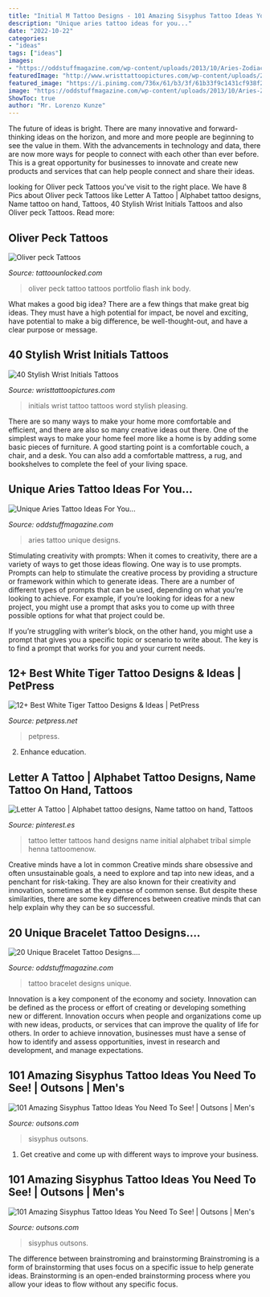```yaml
---
title: "Initial M Tattoo Designs - 101 Amazing Sisyphus Tattoo Ideas You Need To See!"
description: "Unique aries tattoo ideas for you..."
date: "2022-10-22"
categories:
- "ideas"
tags: ["ideas"]
images:
- "https://oddstuffmagazine.com/wp-content/uploads/2013/10/Aries-ZodiacTattoo-Designs-3.jpg"
featuredImage: "http://www.wristtattoopictures.com/wp-content/uploads/2016/06/Initials-Word-Tattoo-On-Wrist-WT1062.jpg"
featured_image: "https://i.pinimg.com/736x/61/b3/3f/61b33f9c1431cf938f2beb6aeac2de31.jpg"
image: "https://oddstuffmagazine.com/wp-content/uploads/2013/10/Aries-ZodiacTattoo-Designs-3.jpg"
ShowToc: true
author: "Mr. Lorenzo Kunze"
---
```



The future of ideas is bright. There are many innovative and forward-thinking ideas on the horizon, and more and more people are beginning to see the value in them. With the advancements in technology and data, there are now more ways for people to connect with each other than ever before. This is a great opportunity for businesses to innovate and create new products and services that can help people connect and share their ideas.

	

		
looking for Oliver peck Tattoos you've visit to the right place. We have 8 Pics about Oliver peck Tattoos like Letter A Tattoo | Alphabet tattoo designs, Name tattoo on hand, Tattoos, 40 Stylish Wrist Initials Tattoos and also Oliver peck Tattoos. Read more:
		
    
## Oliver Peck Tattoos

<img loading=lazy src="https://www.tattoounlocked.com/images/bd/bd588bce5f9ffac5af2df6d5691a9536.jpeg" onerror="this.onerror=null;this.src='https://tse2.mm.bing.net/th?id=OIP.DHJprW-NP493tei1SfjjaAHaLK&amp;pid=15.1';" alt="Oliver peck Tattoos">

_Source: tattoounlocked.com_

>oliver peck tattoo tattoos portfolio flash ink body. 

	

What makes a good big idea?
There are a few things that make great big ideas. They must have a high potential for impact, be novel and exciting, have potential to make a big difference, be well-thought-out, and have a clear purpose or message.

    
## 40 Stylish Wrist Initials Tattoos

<img loading=lazy src="http://www.wristtattoopictures.com/wp-content/uploads/2016/06/Initials-Word-Tattoo-On-Wrist-WT1062.jpg" onerror="this.onerror=null;this.src='https://tse3.mm.bing.net/th?id=OIP.XRzH3l0fTK1nRTPEmc6XEwHaJ4&amp;pid=15.1';" alt="40 Stylish Wrist Initials Tattoos">

_Source: wristtattoopictures.com_

>initials wrist tattoo tattoos word stylish pleasing. 

	

There are so many ways to make your home more comfortable and efficient, and there are also so many creative ideas out there. One of the simplest ways to make your home feel more like a home is by adding some basic pieces of furniture. A good starting point is a comfortable couch, a chair, and a desk. You can also add a comfortable mattress, a rug, and bookshelves to complete the feel of your living space.

    
## Unique Aries Tattoo Ideas For You...

<img loading=lazy src="https://oddstuffmagazine.com/wp-content/uploads/2013/10/Aries-ZodiacTattoo-Designs-3.jpg" onerror="this.onerror=null;this.src='https://tse1.mm.bing.net/th?id=OIP.QiE4Pqizvl7cZBUPWGibBwHaJ4&amp;pid=15.1';" alt="Unique Aries Tattoo Ideas For You...">

_Source: oddstuffmagazine.com_

>aries tattoo unique designs. 

	

Stimulating creativity with prompts:
When it comes to creativity, there are a variety of ways to get those ideas flowing. One way is to use prompts. Prompts can help to stimulate the creative process by providing a structure or framework within which to generate ideas.
There are a number of different types of prompts that can be used, depending on what you’re looking to achieve. For example, if you’re looking for ideas for a new project, you might use a prompt that asks you to come up with three possible options for what that project could be.

If you’re struggling with writer’s block, on the other hand, you might use a prompt that gives you a specific topic or scenario to write about. The key is to find a prompt that works for you and your current needs.

    
## 12+ Best White Tiger Tattoo Designs &amp; Ideas | PetPress

<img loading=lazy src="https://cdn.petpress.net/wp-content/uploads/2020/05/11235609/white-tiger-tattoo-shoulder.jpg" onerror="this.onerror=null;this.src='https://tse1.mm.bing.net/th?id=OIP.EbsLIGM-5xVqK7GKxneO1gAAAA&amp;pid=15.1';" alt="12+ Best White Tiger Tattoo Designs &amp; Ideas | PetPress">

_Source: petpress.net_

>petpress. 

	

2) Enhance education.

    
## Letter A Tattoo | Alphabet Tattoo Designs, Name Tattoo On Hand, Tattoos

<img loading=lazy src="https://i.pinimg.com/736x/61/b3/3f/61b33f9c1431cf938f2beb6aeac2de31.jpg" onerror="this.onerror=null;this.src='https://tse2.mm.bing.net/th?id=OIP.gp9JbS3LS_mBTKhPJJfhRgAAAA&amp;pid=15.1';" alt="Letter A Tattoo | Alphabet tattoo designs, Name tattoo on hand, Tattoos">

_Source: pinterest.es_

>tattoo letter tattoos hand designs name initial alphabet tribal simple henna tattoomenow. 

	

Creative minds have a lot in common
Creative minds share obsessive and often unsustainable goals, a need to explore and tap into new ideas, and a penchant for risk-taking. They are also known for their creativity and innovation, sometimes at the expense of common sense. But despite these similarities, there are some key differences between creative minds that can help explain why they can be so successful.

    
## 20 Unique Bracelet Tattoo Designs....

<img loading=lazy src="http://oddstuffmagazine.com/wp-content/uploads/2013/08/Bracelet-Tattoo-Designs-5.jpg" onerror="this.onerror=null;this.src='https://tse2.mm.bing.net/th?id=OIP.DABX4phNXwLlXPUn4ak4jAHaJm&amp;pid=15.1';" alt="20 Unique Bracelet Tattoo Designs....">

_Source: oddstuffmagazine.com_

>tattoo bracelet designs unique. 

	

Innovation is a key component of the economy and society. Innovation can be defined as the process or effort of creating or developing something new or different. Innovation occurs when people and organizations come up with new ideas, products, or services that can improve the quality of life for others. In order to achieve innovation, businesses must have a sense of how to identify and assess opportunities, invest in research and development, and manage expectations.

    
## 101 Amazing Sisyphus Tattoo Ideas You Need To See! | Outsons | Men&#039;s

<img loading=lazy src="https://outsons.com/wp-content/uploads/2021/04/2018-09-01-07.37.36-1858400761970877129_sisyphustattoo.jpg" onerror="this.onerror=null;this.src='https://tse1.mm.bing.net/th?id=OIP.fxZGzK3cImpm3wBBSiTkMgHaHa&amp;pid=15.1';" alt="101 Amazing Sisyphus Tattoo Ideas You Need To See! | Outsons | Men&#039;s">

_Source: outsons.com_

>sisyphus outsons. 

	

1. Get creative and come up with different ways to improve your business.

    
## 101 Amazing Sisyphus Tattoo Ideas You Need To See! | Outsons | Men&#039;s

<img loading=lazy src="https://outsons.com/wp-content/uploads/2021/04/2019-07-18-00.49.42-2090123691409877854_sisyphustattoo.jpg" onerror="this.onerror=null;this.src='https://tse3.mm.bing.net/th?id=OIP.5jsAMLmtEdZ9pIQf_dJblAHaJQ&amp;pid=15.1';" alt="101 Amazing Sisyphus Tattoo Ideas You Need To See! | Outsons | Men&#039;s">

_Source: outsons.com_

>sisyphus outsons. 

	

The difference between brainstroming and brainstorming
Brainstroming is a form of brainstorming that uses focus on a specific issue to help generate ideas. Brainstorming is an open-ended brainstorming process where you allow your ideas to flow without any specific focus.

